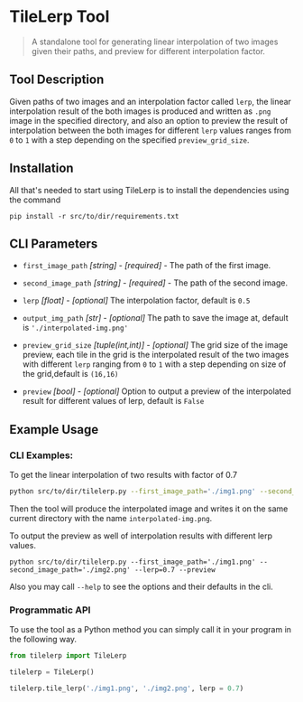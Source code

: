 # TileLerp Tool
> A standalone tool for generating linear interpolation of two images given their paths, and preview for different interpolation factor.


## Tool Description

Given paths of two images and an interpolation factor called `lerp`, the linear interpolation result of the both images is produced and written as `.png` image in the specified directory, and also an option to preview the result of interpolation between the both images for different `lerp` values ranges from `0` to `1` with a step depending on the specified `preview_grid_size`. 

## Installation
All that's needed to start using TileLerp is to install the dependencies using the command
```
pip install -r src/to/dir/requirements.txt
```

## CLI Parameters

* `first_image_path` _[string]_ - _[required]_ - The path of the first image. 
* `second_image_path` _[string]_ - _[required]_ - The path of the second image. 

* `lerp` _[float]_ - _[optional]_ The interpolation factor, default is `0.5`

* `output_img_path` _[str]_ - _[optional]_ The path to save the image at, default is `'./interpolated-img.png'`


* `preview_grid_size` _[tuple(int,int)]_ - _[optional]_ The grid size of the image preview, each tile in the grid is the interpolated result of the two images with different `lerp` ranging from `0` to `1` with a step depending on size of the grid,default is `(16,16)`

* `preview` _[bool]_ - _[optional]_ Option to output a preview of the interpolated result for different values of lerp, default is `False`

## Example Usage

### CLI Examples: 
To get the linear interpolation of two results with factor of 0.7
```sh 
python src/to/dir/tilelerp.py --first_image_path='./img1.png' --second_image_path='./img2.png' --lerp=0.7
```

Then the tool will produce the interpolated image and writes it on the same current directory with the name `interpolated-img.png`. 


To output the preview as well of interpolation results with different lerp values. 
```
python src/to/dir/tilelerp.py --first_image_path='./img1.png' --second_image_path='./img2.png' --lerp=0.7 --preview
```

Also you may call `--help` to see the options and their defaults in the cli. 

### Programmatic API
To use the tool as a Python method you can simply call it in your program in the following way. 
```python
from tilelerp import TileLerp

tilelerp = TileLerp()

tilelerp.tile_lerp('./img1.png', './img2.png', lerp = 0.7)
```